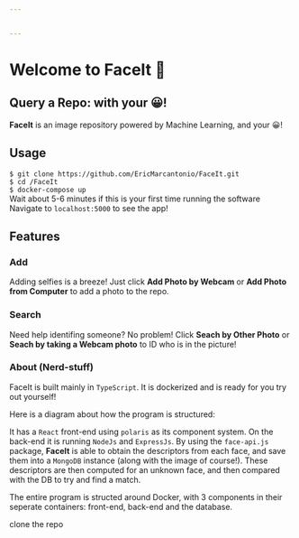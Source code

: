 ```yaml
---


---
```


<h1 id="welcome-to-faceit-👋">Welcome to FaceIt 👋</h1>
<h2 id="query-a-repo-with-your-😀">Query a Repo: with your 😀!</h2>
<p><strong>FaceIt</strong> is an image repository powered by Machine Learning, and your 😀!</p>
<h2 id="usage">Usage</h2>
<p><code>$ git clone https://github.com/EricMarcantonio/FaceIt.git</code><br>
<code>$ cd /FaceIt</code><br>
<code>$ docker-compose up</code><br>
Wait about 5-6 minutes if this is your first time running the software<br>
Navigate to <code>localhost:5000</code> to see the app!</p>
<h2 id="features">Features</h2>
<h3 id="add">Add</h3>
<p>Adding selfies is a breeze! Just click <strong>Add Photo by Webcam</strong> or <strong>Add Photo from Computer</strong> to add a photo to the repo.</p>
<h3 id="search">Search</h3>
<p>Need help identifing someone? No problem! Click <strong>Seach by Other Photo</strong> or <strong>Seach by taking a Webcam photo</strong> to ID who is in the picture!</p>
<h3 id="about-nerd-stuff">About (Nerd-stuff)</h3>
<p>FaceIt is built mainly in <code>TypeScript</code>. It is dockerized and is ready for you try out yourself!</p>
<p>Here is a diagram about how the program is structured:</p>
<p>It has a <code>React</code> front-end using <code>polaris</code> as its component system. On the back-end it is running <code>NodeJs</code> and <code>ExpressJs</code>. By using the <code>face-api.js</code> package, <strong>FaceIt</strong> is able to obtain the descriptors from each face, and save them into a <code>MongoDB</code> instance (along with the image of course!).  These descriptors are then computed for an unknown face, and then compared with the DB to try and find a match.</p>
<p>The entire program is structed around Docker, with 3 components in their seperate containers: front-end, back-end and the database.</p>clone the repo

<!--stackedit_data:
eyJoaXN0b3J5IjpbMTQ4MzYwMThdfQ==
-->